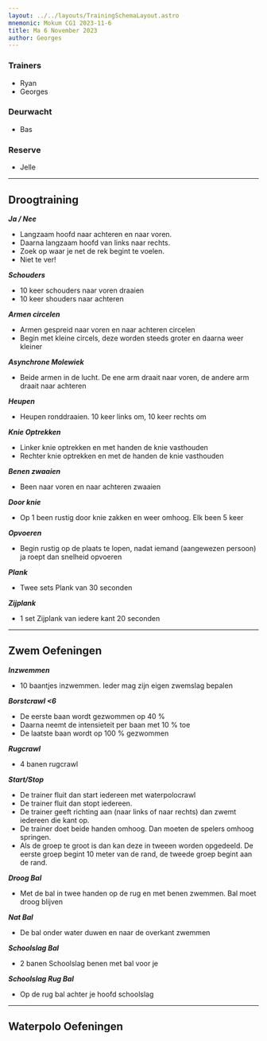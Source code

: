 ```yaml
---
layout: ../../layouts/TrainingSchemaLayout.astro
mnemonic: Mokum CG1 2023-11-6
title: Ma 6 November 2023
author: Georges
---
```

### Trainers
- Ryan
- Georges
### Deurwacht
- Bas
### Reserve
- Jelle
------

## Droogtraining
***Ja / Nee***
- Langzaam hoofd naar achteren en naar voren.- Daarna langzaam hoofd van links naar rechts. - Zoek op waar je net de rek begint te voelen. - Niet te ver!

***Schouders***
- 10 keer schouders naar voren draaien- 10 keer shouders naar achteren

***Armen circelen***
- Armen gespreid naar voren en naar achteren circelen- Begin met kleine circels, deze worden steeds groter en daarna weer kleiner

***Asynchrone Molewiek***
- Beide armen in de lucht. De ene arm draait naar voren, de andere arm draait naar achteren

***Heupen***
- Heupen ronddraaien. 10 keer links om, 10 keer rechts om

***Knie Optrekken***
- Linker knie optrekken en met handen de knie vasthouden- Rechter knie optrekken en met de handen de knie vasthouden

***Benen zwaaien***
- Been naar voren en naar achteren zwaaien

***Door knie***
- Op 1 been rustig door knie zakken en weer omhoog. Elk been 5 keer

***Opvoeren***
- Begin rustig op de plaats te lopen, nadat iemand (aangewezen persoon) ja roept dan snelheid opvoeren

***Plank***
- Twee sets Plank van 30 seconden

***Zijplank***
- 1 set Zijplank van iedere kant 20 seconden
------

## Zwem Oefeningen
***Inzwemmen***
- 10 baantjes inzwemmen. Ieder mag zijn eigen zwemslag bepalen

***Borstcrawl <6***
- De eerste baan wordt gezwommen op 40 %- Daarna neemt de intensieteit per baan met 10 % toe- De laatste baan wordt op 100 % gezwommen

***Rugcrawl***
- 4 banen rugcrawl

***Start/Stop***
- De trainer fluit dan start iedereen met waterpolocrawl- De trainer fluit dan stopt iedereen.- De trainer geeft richting aan (naar links of naar rechts) dan zwemt iedereen die kant op.- De trainer doet beide handen omhoog. Dan moeten de spelers omhoog springen.- Als de groep te groot is dan kan deze in tweeen worden opgedeeld. De eerste groep begint 10 meter van de rand, de tweede groep begint aan de rand.

***Droog Bal***
- Met de bal in twee handen op de rug en met benen zwemmen. Bal moet droog blijven

***Nat Bal***
- De bal onder water duwen en naar de overkant zwemmen

***Schoolslag Bal***
- 2 banen Schoolslag benen met bal voor je

***Schoolslag Rug Bal***
- Op de rug bal achter je hoofd schoolslag
------

## Waterpolo Oefeningen
